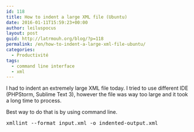 ```yaml
---
id: 118
title: How to indent a large XML file (Ubuntu)
date: 2016-01-11T15:59:23+00:00
author: leiluspocus
layout: post
guid: http://latrmouh.org/blog/?p=118
permalink: /en/how-to-indent-a-large-xml-file-ubuntu/
categories:
  - Productivité
tags:
  - command line interface
  - xml
---
```

I had to indent an extremely large XML file today. I tried to use different IDE (PHPStorm, Sublime Text 3), however the file was way too large and it took a long time to process.

Best way to do that is by using command line.

<pre class="EnlighterJSRAW" data-enlighter-language="null">xmllint --format input.xml -o indented-output.xml</pre>

&nbsp;

<!-- AddThis Advanced Settings generic via filter on the_content -->

<!-- AddThis Share Buttons generic via filter on the_content -->